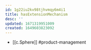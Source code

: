 ```yaml
---
id: 1g22iu2kv98tjhvmqy6m4i1
title: hasExtensionMechanism
desc: ''
updated: 1671319951009
created: 1649603823092
---
```



- [[c.Sphere]] #product-management

